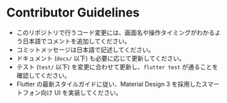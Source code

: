 # Contributor Guidelines

- このリポジトリで行うコード変更には、画面名や操作タイミングがわかるよう日本語でコメントを追加してください。
- コミットメッセージは日本語で記述してください。
- ドキュメント (`docs/` 以下) も必要に応じて更新してください。
- テスト (`test/` 以下) を変更に合わせて更新し、`flutter test` が通ることを確認してください。
- Flutter の最新スタイルガイドに従い、Material Design 3 を採用したスマートフォン向け UI を実装してください。
